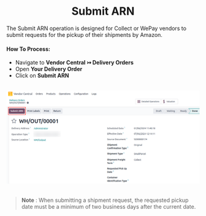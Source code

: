 <h1 align="center"><strong>  Submit ARN </strong></h1>

The Submit ARN operation is designed for Collect or WePay vendors to submit requests for the pickup of their shipments by Amazon.


#### How To Process:

* Navigate to **Vendor Central ↣ Delivery Orders**
* Open **Your Delivery Order**
* Click on **Submit ARN**

<br/>

<div align="center">
  <img src="./images/VC-17.png" alt="">
</div>

<br/>

> **Note** : When submitting a shipment request, the requested pickup date must be a minimum of two business days after the current date.

